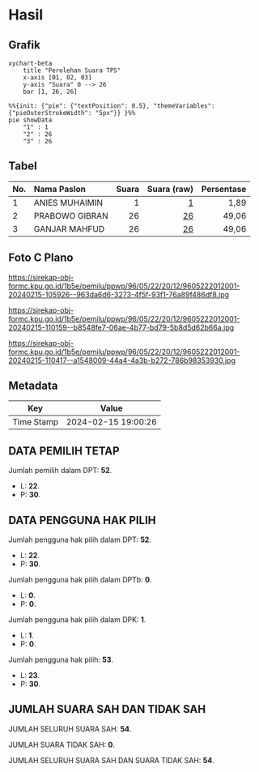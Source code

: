# Hasil

## Grafik

```mermaid
xychart-beta
    title "Perolehan Suara TPS"
    x-axis [01, 02, 03]
    y-axis "Suara" 0 --> 26
    bar [1, 26, 26]
```

```mermaid
%%{init: {"pie": {"textPosition": 0.5}, "themeVariables": {"pieOuterStrokeWidth": "5px"}} }%%
pie showData
    "1" : 1
    "2" : 26
    "3" : 26
```

## Tabel

| No. | Nama Paslon    | Suara | Suara (raw) | Persentase |
|:--- |:-------------- | -----:| -----------:| ----------:|
| 1   | ANIES MUHAIMIN | 1     | [1][p-1]    | 1,89       |
| 2   | PRABOWO GIBRAN | 26    | [26][p-2]   | 49,06      |
| 3   | GANJAR MAHFUD  | 26    | [26][p-3]   | 49,06      |


[p-1]: https://github.com/gigit-pemilu/pemilu-2024-96-papua-barat-daya/blob/main/pilpres/hitung-suara/sub/96-papua-barat-daya/sub/05-maybrat/sub/22-aitinyo-tengah/sub/2012-iroh-sohser/sub/001-tps/sub/paslon-1.txt
[p-2]: https://github.com/gigit-pemilu/pemilu-2024-96-papua-barat-daya/blob/main/pilpres/hitung-suara/sub/96-papua-barat-daya/sub/05-maybrat/sub/22-aitinyo-tengah/sub/2012-iroh-sohser/sub/001-tps/sub/paslon-2.txt
[p-3]: https://github.com/gigit-pemilu/pemilu-2024-96-papua-barat-daya/blob/main/pilpres/hitung-suara/sub/96-papua-barat-daya/sub/05-maybrat/sub/22-aitinyo-tengah/sub/2012-iroh-sohser/sub/001-tps/sub/paslon-3.txt

## Foto C Plano

https://sirekap-obj-formc.kpu.go.id/1b5e/pemilu/ppwp/96/05/22/20/12/9605222012001-20240215-105926--963da6d6-3273-4f5f-93f1-76a89f486df8.jpg

https://sirekap-obj-formc.kpu.go.id/1b5e/pemilu/ppwp/96/05/22/20/12/9605222012001-20240215-110159--b8548fe7-06ae-4b77-bd79-5b8d5d62b66a.jpg

https://sirekap-obj-formc.kpu.go.id/1b5e/pemilu/ppwp/96/05/22/20/12/9605222012001-20240215-110417--a1548009-44a4-4a3b-b272-786b98353930.jpg


## Metadata

| Key        | Value               |
| ---------- | ------------------- |
| Time Stamp | 2024-02-15 19:00:26 |


## DATA PEMILIH TETAP

Jumlah pemilih dalam DPT: **52**.
 * L: **22**.
 * P: **30**.

## DATA PENGGUNA HAK PILIH

Jumlah pengguna hak pilih dalam DPT: **52**.
 * L: **22**.
 * P: **30**.

Jumlah pengguna hak pilih dalam DPTb: **0**.
 * L: **0**.
 * P: **0**.

Jumlah pengguna hak pilih dalam DPK: **1**.
 * L: **1**.
 * P: **0**.

Jumlah pengguna hak pilih: **53**.
 * L: **23**.
 * P: **30**.

## JUMLAH SUARA SAH DAN TIDAK SAH

JUMLAH SELURUH SUARA SAH: **54**.

JUMLAH SUARA TIDAK SAH: **0**.

JUMLAH SELURUH SUARA SAH DAN SUARA TIDAK SAH: **54**.


